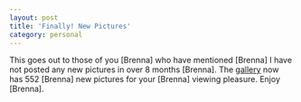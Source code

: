 ```yaml
---
layout: post
title: 'Finally! New Pictures'
category: personal
---
```


This goes out to those of you \[Brenna\] who have mentioned \[Brenna\] I have not posted any new pictures in over 8 months \[Brenna\].  The [gallery](http://www.thecave.com/gallery.aspx) now has 552 \[Brenna\] new pictures for your \[Brenna\] viewing pleasure.  Enjoy \[Brenna\].
